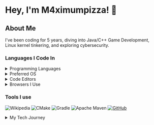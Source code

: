 # Hey, I'm M4ximumpizza! 👋

## About Me
I've been coding for 5 years, diving into Java/C++ Game Development, Linux kernel tinkering, and exploring cybersecurity.

### Languages I Code In
<details>
  <summary>Programming Languages</summary>

  ![Top Languages](https://github-readme-stats.vercel.app/api/top-langs/?username=m4ximumpizza&langs_count=8)
  ![C++](https://img.shields.io/badge/c++-%2300599C.svg?style=for-the-badge&logo=c%2B%2B&logoColor=white)
  ![C](https://img.shields.io/badge/c-%2300599C.svg?style=for-the-badge&logo=c&logoColor=white)
  ![Java](https://img.shields.io/badge/java-%23ED8B00.svg?style=for-the-badge&logo=openjdk&logoColor=white)
  ![Kotlin](https://img.shields.io/badge/kotlin-%237F52FF.svg?style=for-the-badge&logo=kotlin&logoColor=white)
  ![AssemblyScript](https://img.shields.io/badge/assembly%20script-%23000000.svg?style=for-the-badge&logo=assemblyscript&logoColor=white)
</details>

<details>
  <summary>Preferred OS</summary>

  ![Arch Linux](https://img.shields.io/badge/Arch%20Linux-1793D1?logo=arch-linux&logoColor=fff&style=for-the-badge)
  ![Windows 11](https://img.shields.io/badge/Windows%2011-%230079d5.svg?style=for-the-badge&logo=Windows%2011&logoColor=white)
</details>

<details>
  <summary>Code Editors</summary>

  ![Neovim](https://img.shields.io/badge/NeoVim-%2357A143.svg?&style=for-the-badge&logo=neovim&logoColor=white)
  ![IntelliJ IDEA](https://img.shields.io/badge/IntelliJIDEA-000000.svg?style=for-the-badge&logo=intellij-idea&logoColor=white)
  ![Eclipse](https://img.shields.io/badge/Eclipse-FE7A16.svg?style=for-the-badge&logo=Eclipse&logoColor=white)
</details>

<details>
  <summary>Browsers I Use</summary>
  
  ![Firefox](https://img.shields.io/badge/Firefox-FF7139?style=for-the-badge&logo=Firefox-Browser&logoColor=white)
  ![Tor](https://img.shields.io/badge/Tor-7D4698?style=for-the-badge&logo=Tor-Browser&logoColor=white)
  ![Google](https://img.shields.io/badge/google-4285F4?style=for-the-badge&logo=google&logoColor=white)
</details>

### Tools I use
![Wikipedia](https://img.shields.io/badge/Wikipedia-%23000000.svg?style=for-the-badge&logo=wikipedia&logoColor=white)
![CMake](https://img.shields.io/badge/CMake-%23008FBA.svg?style=for-the-badge&logo=cmake&logoColor=white)
![Gradle](https://img.shields.io/badge/Gradle-02303A.svg?style=for-the-badge&logo=Gradle&logoColor=white)
![Apache Maven](https://img.shields.io/badge/Apache%20Maven-C71A36?style=for-the-badge&logo=Apache%20Maven&logoColor=white)
[![GitHub](https://img.shields.io/badge/github-%23121011.svg?style=for-the-badge&logo=github&logoColor=white)](https://github.com/m4ximumpizza)

<details>
  <summary>My Tech Journey</summary>

I began my journey five years ago with Code.org, diving into web development basics (HTML, CSS, JavaScript). Crafting class websites gave me a grasp of browser mechanisms.

Curiosity led me to Linux in the subsequent winter, where I delved into the kernel, mastering Bash and Linux's infrastructure. This sparked my interest in computer inner workings.

For three years, I focused on understanding computer architecture. In 2021, I explored Scratch, creating Geometry Dash levels and using Python for game mods—a passion that continues.

Mastering Java and Kotlin in 2022 expanded my programming skills. Exploring Minecraft mechanics, I engaged with Mojang's projects, diving into Brigadier and DatafixerUpper.

Spring 2023 saw me diving deeper into Computer Science, particularly with C++. Now, I'm deeply involved in Cyber Security, learning LLVM compiler infrastructure, and contributing to a Java Library in the FCCL project.

My journey's ongoing, evolving as I explore new realms in the digital landscape.
</details>
